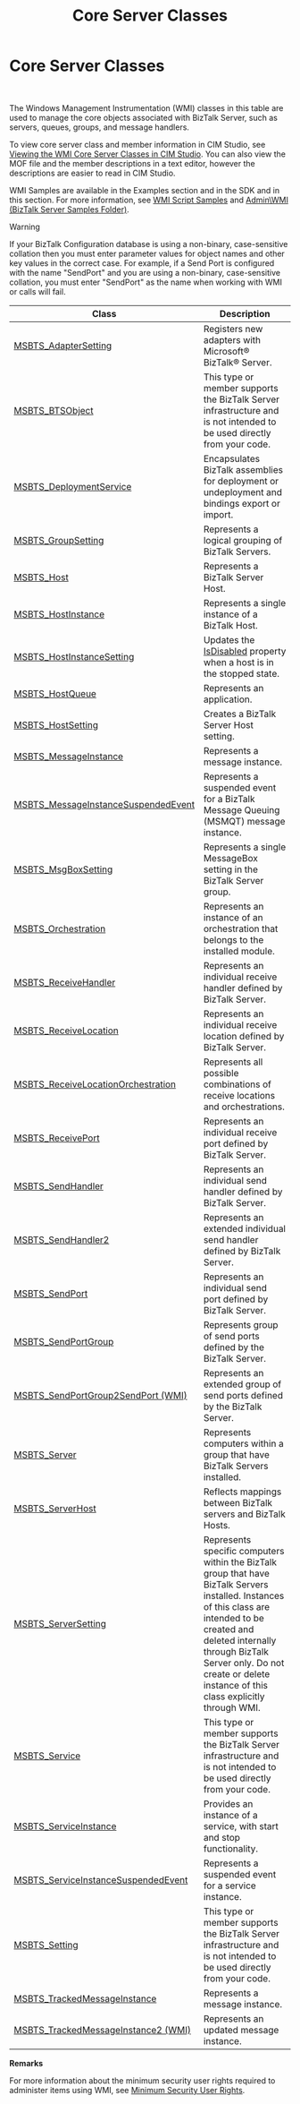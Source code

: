 ﻿---
title: Core Server Classes
TOCTitle: Core Server Classes
ms:assetid: 4e1f87e1-6c20-459b-89d9-b478c7353a8d
ms:mtpsurl: https://msdn.microsoft.com/en-us/library/Aa560069(v=BTS.80)
ms:contentKeyID: 51527928
ms.date: 08/30/2017
mtps_version: v=BTS.80
---

# Core Server Classes

 

The Windows Management Instrumentation (WMI) classes in this table are used to manage the core objects associated with BizTalk Server, such as servers, queues, groups, and message handlers.

To view core server class and member information in CIM Studio, see [Viewing the WMI Core Server Classes in CIM Studio](viewing-the-wmi-core-server-classes-in-cim-studio.md). You can also view the MOF file and the member descriptions in a text editor, however the descriptions are easier to read in CIM Studio.

WMI Samples are available in the Examples section and in the SDK and in this section. For more information, see [WMI Script Samples](wmi-script-samples.md) and [Admin\\WMI (BizTalk Server Samples Folder)](https://msdn.microsoft.com/en-us/library/aa559638\(v=bts.80\)).


> [!WARNING]
> <P>If your BizTalk Configuration database is using a non-binary, case-sensitive collation then you must enter parameter values for object names and other key values in the correct case. For example, if a Send Port is configured with the name "SendPort" and you are using a non-binary, case-sensitive collation, you must enter "SendPort" as the name when working with WMI or calls will fail.</P>



<table>
<thead>
<tr class="header">
<th>Class</th>
<th>Description</th>
</tr>
</thead>
<tbody>
<tr class="odd">
<td><a href="msbts-adaptersetting-wmi.md">MSBTS_AdapterSetting</a></td>
<td>Registers new adapters with Microsoft® BizTalk® Server.</td>
</tr>
<tr class="even">
<td><a href="msbts-btsobject-wmi.md">MSBTS_BTSObject</a></td>
<td>This type or member supports the BizTalk Server infrastructure and is not intended to be used directly from your code.</td>
</tr>
<tr class="odd">
<td><a href="msbts-deploymentservice-wmi.md">MSBTS_DeploymentService</a></td>
<td>Encapsulates BizTalk assemblies for deployment or undeployment and bindings export or import.</td>
</tr>
<tr class="even">
<td><a href="msbts-groupsetting-wmi.md">MSBTS_GroupSetting</a></td>
<td>Represents a logical grouping of BizTalk Servers.</td>
</tr>
<tr class="odd">
<td><a href="msbts-host-wmi.md">MSBTS_Host</a></td>
<td>Represents a BizTalk Server Host.</td>
</tr>
<tr class="even">
<td><a href="msbts-hostinstance-wmi.md">MSBTS_HostInstance</a></td>
<td>Represents a single instance of a BizTalk Host.</td>
</tr>
<tr class="odd">
<td><a href="msbts-hostinstancesetting-wmi.md">MSBTS_HostInstanceSetting</a></td>
<td>Updates the <a href="msbts-hostinstancesetting-isdisabled-property-wmi.md">IsDisabled</a> property when a host is in the stopped state.</td>
</tr>
<tr class="even">
<td><a href="msbts-hostqueue-wmi.md">MSBTS_HostQueue</a></td>
<td>Represents an application.</td>
</tr>
<tr class="odd">
<td><a href="msbts-hostsetting-wmi.md">MSBTS_HostSetting</a></td>
<td>Creates a BizTalk Server Host setting.</td>
</tr>
<tr class="even">
<td><a href="msbts-messageinstance-wmi.md">MSBTS_MessageInstance</a></td>
<td>Represents a message instance.</td>
</tr>
<tr class="odd">
<td><a href="msbts-messageinstancesuspendedevent-wmi.md">MSBTS_MessageInstanceSuspendedEvent</a></td>
<td>Represents a suspended event for a BizTalk Message Queuing (MSMQT) message instance.</td>
</tr>
<tr class="even">
<td><a href="msbts-msgboxsetting-wmi.md">MSBTS_MsgBoxSetting</a></td>
<td>Represents a single MessageBox setting in the BizTalk Server group.</td>
</tr>
<tr class="odd">
<td><a href="msbts-orchestration-wmi.md">MSBTS_Orchestration</a></td>
<td>Represents an instance of an orchestration that belongs to the installed module.</td>
</tr>
<tr class="even">
<td><a href="msbts-receivehandler-wmi.md">MSBTS_ReceiveHandler</a></td>
<td>Represents an individual receive handler defined by BizTalk Server.</td>
</tr>
<tr class="odd">
<td><a href="msbts-receivelocation-wmi.md">MSBTS_ReceiveLocation</a></td>
<td>Represents an individual receive location defined by BizTalk Server.</td>
</tr>
<tr class="even">
<td><a href="msbts-receivelocationorchestration-wmi.md">MSBTS_ReceiveLocationOrchestration</a></td>
<td>Represents all possible combinations of receive locations and orchestrations.</td>
</tr>
<tr class="odd">
<td><a href="msbts-receiveport-wmi.md">MSBTS_ReceivePort</a></td>
<td>Represents an individual receive port defined by BizTalk Server.</td>
</tr>
<tr class="even">
<td><a href="msbts-sendhandler-wmi.md">MSBTS_SendHandler</a></td>
<td>Represents an individual send handler defined by BizTalk Server.</td>
</tr>
<tr class="odd">
<td><a href="msbts-sendhandler2-wmi.md">MSBTS_SendHandler2</a></td>
<td>Represents an extended individual send handler defined by BizTalk Server.</td>
</tr>
<tr class="even">
<td><a href="msbts-sendport-wmi.md">MSBTS_SendPort</a></td>
<td>Represents an individual send port defined by BizTalk Server.</td>
</tr>
<tr class="odd">
<td><a href="msbts-sendportgroup-wmi.md">MSBTS_SendPortGroup</a></td>
<td>Represents group of send ports defined by the BizTalk Server.</td>
</tr>
<tr class="even">
<td><a href="msbts-sendportgroup2sendport-wmi.md">MSBTS_SendPortGroup2SendPort (WMI)</a></td>
<td>Represents an extended group of send ports defined by the BizTalk Server.</td>
</tr>
<tr class="odd">
<td><a href="msbts-server-wmi.md">MSBTS_Server</a></td>
<td>Represents computers within a group that have BizTalk Servers installed.</td>
</tr>
<tr class="even">
<td><a href="msbts-serverhost-wmi.md">MSBTS_ServerHost</a></td>
<td>Reflects mappings between BizTalk servers and BizTalk Hosts.</td>
</tr>
<tr class="odd">
<td><a href="msbts-serversetting-wmi.md">MSBTS_ServerSetting</a></td>
<td>Represents specific computers within the BizTalk group that have BizTalk Servers installed. Instances of this class are intended to be created and deleted internally through BizTalk Server only. Do not create or delete instance of this class explicitly through WMI.</td>
</tr>
<tr class="even">
<td><a href="msbts-service-wmi.md">MSBTS_Service</a></td>
<td>This type or member supports the BizTalk Server infrastructure and is not intended to be used directly from your code.</td>
</tr>
<tr class="odd">
<td><a href="msbts-serviceinstance-wmi.md">MSBTS_ServiceInstance</a></td>
<td>Provides an instance of a service, with start and stop functionality.</td>
</tr>
<tr class="even">
<td><a href="msbts-serviceinstancesuspendedevent-wmi.md">MSBTS_ServiceInstanceSuspendedEvent</a></td>
<td>Represents a suspended event for a service instance.</td>
</tr>
<tr class="odd">
<td><a href="msbts-setting-wmi.md">MSBTS_Setting</a></td>
<td>This type or member supports the BizTalk Server infrastructure and is not intended to be used directly from your code.</td>
</tr>
<tr class="even">
<td><a href="msbts-trackedmessageinstance-wmi.md">MSBTS_TrackedMessageInstance</a></td>
<td>Represents a message instance.</td>
</tr>
<tr class="odd">
<td><a href="msbts-trackedmessageinstance2-wmi.md">MSBTS_TrackedMessageInstance2 (WMI)</a></td>
<td>Represents an updated message instance.</td>
</tr>
</tbody>
</table>


**Remarks**

For more information about the minimum security user rights required to administer items using WMI, see [Minimum Security User Rights](https://msdn.microsoft.com/en-us/library/aa559845\(v=bts.80\)).

